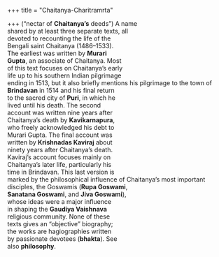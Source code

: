 +++
title = "Chaitanya-Charitramrta"

+++
(“nectar of **Chaitanya’s** deeds”) A name  
shared by at least three separate texts, all  
devoted to recounting the life of the  
Bengali saint Chaitanya (1486–1533).  
The earliest was written by **Murari**  
**Gupta**, an associate of Chaitanya. Most  
of this text focuses on Chaitanya’s early  
life up to his southern Indian pilgrimage  
ending in 1513, but it also briefly mentions his pilgrimage to the town of  
**Brindavan** in 1514 and his final return  
to the sacred city of **Puri**, in which he  
lived until his death. The second  
account was written nine years after  
Chaitanya’s death by **Kavikarnapura**,  
who freely acknowledged his debt to  
Murari Gupta. The final account was  
written by **Krishnadas Kaviraj** about  
ninety years after Chaitanya’s death.  
Kaviraj’s account focuses mainly on  
Chaitanya’s later life, particularly his  
time in Brindavan. This last version is  
marked by the philosophical influence of Chaitanya’s most important  
disciples, the Goswamis (**Rupa Goswami**,  
**Sanatana Goswami**, and **Jiva Goswami**),  
whose ideas were a major influence  
in shaping the **Gaudiya Vaishnava**  
religious community. None of these  
texts gives an “objective” biography;  
the works are hagiographies written  
by passionate devotees (**bhakta**). See  
also **philosophy**.